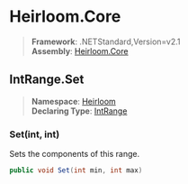 # Heirloom.Core

> **Framework**: .NETStandard,Version=v2.1  
> **Assembly**: [Heirloom.Core][0]  

## IntRange.Set

> **Namespace**: [Heirloom][0]  
> **Declaring Type**: [IntRange][1]  

### Set(int, int)

Sets the components of this range.

```cs
public void Set(int min, int max)
```

[0]: ../../../Heirloom.Core.md
[1]: ../IntRange.md
